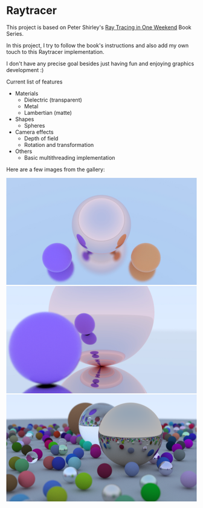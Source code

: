 # Raytracer

This project is based on Peter Shirley's [Ray Tracing in One Weekend](https://raytracing.github.io/) Book Series.

In this project, I try to follow the book's instructions and also add my own touch to this Raytracer implementation.

I don't have any precise goal besides just having fun and enjoying graphics development :)

Current list of features
- Materials
    - Dielectric (transparent)
    - Metal
    - Lambertian (matte)
- Shapes
    - Spheres
- Camera effects
    - Depth of field
    - Rotation and transformation
- Others
    - Basic multithreading implementation

Here are a few images from the gallery:

![](./Gallery/dual.jpg)
![](./Gallery/pink2.jpg)
![](./Gallery/final_render.png)
